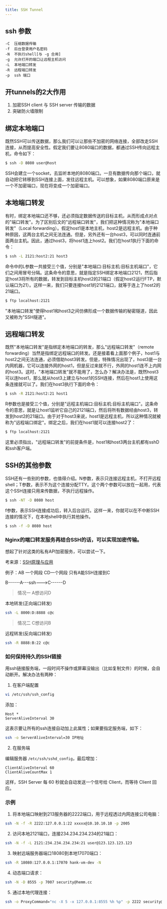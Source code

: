 ```yaml
---
title: SSH Tunnel
---
```


## ssh 参数
```
-C  压缩数据传输
-f  后台登录用户名密码
-N  不执行shell[与 -g 合用]
-g  允许打开的端口让远程主机访问        
-L  本地端口转发
-R  远程端口转发
-p  ssh 端口
```

## 开tunnels的2大作用

1. 加密SSH client 与 SSH server 传输的数据
2. 突破防火墙限制

## 绑定本地端口

既然SSH可以传送数据，那么我们可以让那些不加密的网络连接，全部改走SSH连接，从而提高安全性。假定我们要让8080端口的数据，都通过SSH传向远程主机，命令如下：

```sh
$ ssh -D 8080 user@host
```

SSH会建立一个socket，去监听本地的8080端口。一旦有数据传向那个端口，就自动把它转移到SSH连接上面，发往远程主机。可以想象，如果8080端口原来是一个不加密端口，现在将变成一个加密端口。

## 本地端口转发

有时，绑定本地端口还不够，还必须指定数据传送的目标主机，从而形成点对点的"端口转发"。为了区别后文的"远程端口转发"，我们把这种情况称为"本地端口转发"（Local forwarding）。假定host1是本地主机，host2是远程主机。由于种种原因，这两台主机之间无法连通。但是，另外还有一台host3，可以同时连通前面两台主机。因此，通过host3，将host1连上host2。我们在host1执行下面的命令：

```sh
$ ssh -L 2121:host2:21 host3
```

命令中的L参数一共接受三个值，分别是"本地端口:目标主机:目标主机端口"，它们之间用冒号分隔。这条命令的意思，就是指定SSH绑定本地端口2121，然后指定host3将所有的数据，转发到目标主机host2的21端口（假定host2运行FTP，默认端口为21）。这样一来，我们只要连接host1的2121端口，就等于连上了host2的21端口。

```sh
$ ftp localhost:2121
```

"本地端口转发"使得host1和host3之间仿佛形成一个数据传输的秘密隧道，因此又被称为"SSH隧道"。

## 远程端口转发

既然"本地端口转发"是指绑定本地端口的转发，那么"远程端口转发"（remote forwarding）当然是指绑定远程端口的转发。还是接着看上面那个例子，host1与host2之间无法连通，必须借助host3转发。但是，特殊情况出现了，host3是一台内网机器，它可以连接外网的host1，但是反过来就不行，外网的host1连不上内网的host3。这时，"本地端口转发"就不能用了，怎么办？解决办法是，既然host3可以连host1，那么就从host3上建立与host1的SSH连接，然后在host1上使用这条连接就可以了。我们在host3执行下面的命令：

```sh
$ ssh -R 2121:host2:21 host1
```

R参数也是接受三个值，分别是"远程主机端口:目标主机:目标主机端口"。这条命令的意思，就是让host1监听它自己的2121端口，然后将所有数据经由host3，转发到host2的21端口。由于对于host3来说，host1是远程主机，所以这种情况就被称为"远程端口绑定"。绑定之后，我们在host1就可以连接host2了：

```sh
$ ftp localhost:2121
```

这里必须指出，"远程端口转发"的前提条件是，host1和host3两台主机都有sshD和ssh客户端。

## SSH的其他参数

SSH还有一些别的参数，也值得介绍。N参数，表示只连接远程主机，不打开远程shell；T参数，表示不为这个连接分配TTY。这个两个参数可以放在一起用，代表这个SSH连接只用来传数据，不执行远程操作。

```sh
$ ssh -NT -D 8080 host
```

f参数，表示SSH连接成功后，转入后台运行。这样一来，你就可以在不中断SSH连接的情况下，在本地shell中执行其他操作。

```sh
$ ssh -f -D 8080 host
```

### Nginx的端口转发服务再结合SSH的话，可以实现加密传输。

想起了针对这类的私有API加密服务，可以尝试一下。

考来源：[SSH原理与应用](http://www.ruanyifeng.com/blog/2011/12/ssh_port_forwarding.html)

例子：AB 一个网段 CD一个网段 只有A能SSH连接到C

B------A---ssh--->C------D

> 情况一 A想访问D

本地转发(正向端口转发)

```sh
ssh -L 8000:D:8888 c@c 
```

> 情况二 C想访问B

远程转发(反向端口转发)

```sh
ssh -R 8888:B:22 c@c
```

### 如何保持持久的SSH链接

用ssh链接服务端，一段时间不操作或屏幕没输出（比如复制文件）的时候，会自动断开。解决办法有两种：

1. 在客户端配置

```sh
vi /etc/ssh/ssh_config
```

添加：

```
Host *
ServerAliveInterval 30
```

这表示要让所有的ssh连接自动加上此属性；如果要指定服务端，如下：

```sh
ssh -o ServerAliveInterval=30 IP地址 
```

2. 在服务端

编辑服务器 `/etc/ssh/sshd_config`，最后增加：

```
ClientAliveInterval 60
ClientAliveCountMax 1
```

这样，SSH Server 每 60 秒就会自动发送一个信号给 Client，而等待 Client 回应。

### 示例

1. 将本地端口映射到213服务器的2222端口，用于远程透过内网连接公司电脑：

```sh
ssh -N -f -R 2222:127.0.0.1:22 xxxxx@10.10.10.10 -p 2005
```

2. 访问本地2121端口，连接234.234.234.234的21端口：

```sh
ssh -N -f -L 2121:234.234.234.234:21 user@123.123.123.123
```

3. 映射远端服务器端口18080到本地17070端口：

```sh
ssh -R 18080:127.0.0.1:17070 hank-vm-dev -N
```

4. 动态端口请求：

```sh
ssh -N -D 8555 -p 7007 security@hemm.cc
```

5. 通过本地代理连接：

```sh
ssh -o ProxyCommand="nc -X 5 -x 127.0.0.1:8555 %h %p" -p 2222 security@32.116.34.133
```